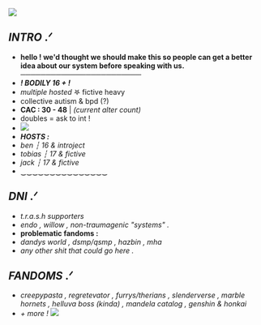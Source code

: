 ![](https://64.media.tumblr.com/c95607d472f84a1bac785ffe96a493ac/71948d3f4339f10d-e1/s400x600/e875b8d9e54987dae92a9ecd2d8211a53b236fab.pnj)
## ***INTRO*** .ᐟ
- **hello ! we'd thought we should make this so people can get a better idea about our system before speaking with us.**
  ────────────────────────
- ***! BODILY 16 + !***
- *multiple hosted* 𖤐 fictive heavy
- collective autism & bpd (?)
- **CAC : 30 - 48** | *(current alter count)*
- doubles = ask to int !
- ![](https://64.media.tumblr.com/4dcff6f2ae3af1a20c6f69b61bbe5535/9ca631c38850358e-7c/s400x600/64f2d97babbd537452335a97d058b5e83aeafdab.gifv)
- ***HOSTS :***
- *ben ┆ 16 & introject*
- *tobias ┆ 17 & fictive*
- *jack ┆ 17 & fictive*
- ‿‿‿‿‿‿‿‿‿‿‿‿‿‿‿
## ***DNI*** .ᐟ
- *t.r.a.s.h supporters*
- *endo , willow , non-traumagenic "systems" .*
- **problematic fandoms :**
- *dandys world , dsmp/qsmp , hazbin , mha*
- *any other shit that could go here .*
## ***FANDOMS*** .ᐟ
- *creepypasta , regretevator , furrys/therians , slenderverse , marble hornets , helluva boss (kinda) , mandela catalog , genshin & honkai*
- *+ more !*
![](https://64.media.tumblr.com/78a04a18f6a00448b3c092159bd08d1b/71948d3f4339f10d-8f/s400x600/654269b3405320298f52c2a6c6a0e80501de0602.pnj)
